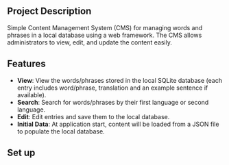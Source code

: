## Project Description
Simple Content Management System (CMS) for managing words and phrases in a
local database using a web framework. The CMS allows administrators to view, edit,
and update the content easily.

## Features
- **View**: View the words/phrases stored in the local SQLite database (each entry includes word/phrase, translation and an example sentence if available).
- **Search**: Search for words/phrases by their first language or second language.
- **Edit**: Edit entries and save them to the local database.
- **Initial Data**: At application start, content will be loaded from a JSON file to populate the local database. 

## Set up
